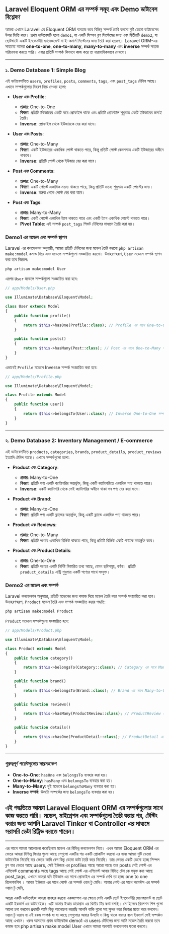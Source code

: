 ## Laravel Eloquent ORM এর সম্পর্ক সমূহ এবং Demo ডাটাবেস বিশ্লেষণ

আমরা এখানে Laravel এর Eloquent ORM ব্যবহার করে বিভিন্ন সম্পর্ক তৈরি করবো দুটি ডেমো ডাটাবেসের উপর ভিত্তি করে। প্রথম ডাটাবেসটি হলো `demo1`, যা একটি সিম্পল ব্লগ সিস্টেমের জন্য এবং দ্বিতীয়টি `demo2`, যা ছোটখাটো একটি ইনভেনটরি ম্যানেজমেন্ট বা ই-কমার্স সিস্টেমের জন্য তৈরি করা হয়েছে। Laravel ORM-এর সাহায্যে আমরা **one-to-one**, **one-to-many**, **many-to-many** এবং **inverse** সম্পর্ক সহজে পরিচালনা করতে পারি। এবার প্রতিটি সম্পর্ক কিভাবে কাজ করে তা ধারাবাহিকভাবে দেখবো।

---

### ১. Demo Database 1: Simple Blog

এই ডাটাবেসটিতে `users`, `profiles`, `posts`, `comments`, `tags`, এবং `post_tags` টেবিল আছে। এখানে সম্পর্কগুলোর বিবরণ নিচে দেওয়া হলো:

- **User এবং Profile**:

  - **প্রকার**: One-to-One
  - **বিবরণ**: প্রতিটি ইউজারের একটি করে প্রোফাইল থাকে এবং প্রতিটি প্রোফাইল শুধুমাত্র একটি ইউজারের জন্যই তৈরি।
  - **Inverse**: প্রোফাইল থেকে ইউজারকে বের করা যাবে।

- **User এবং Posts**:

  - **প্রকার**: One-to-Many
  - **বিবরণ**: একটি ইউজারের একাধিক পোস্ট থাকতে পারে, কিন্তু প্রতিটি পোস্ট কেবলমাত্র একটি ইউজারের অধীনে থাকবে।
  - **Inverse**: প্রতিটি পোস্ট থেকে ইউজার বের করা যাবে।

- **Post এবং Comments**:

  - **প্রকার**: One-to-Many
  - **বিবরণ**: একটি পোস্টে একাধিক মন্তব্য থাকতে পারে, কিন্তু প্রতিটি মন্তব্য শুধুমাত্র একটি পোস্টের জন্য।
  - **Inverse**: মন্তব্য থেকে পোস্ট বের করা যাবে।

- **Post এবং Tags**:
  - **প্রকার**: Many-to-Many
  - **বিবরণ**: একটি পোস্টে একাধিক ট্যাগ থাকতে পারে এবং একটি ট্যাগ একাধিক পোস্টে থাকতে পারে।
  - **Pivot Table**: এই সম্পর্ক `post_tags` পিভট টেবিলের মাধ্যমে তৈরি করা হয়।

### Demo1 এর মডেল এবং সম্পর্ক স্থাপন

Laravel এর কনভেনশন অনুযায়ী, আমরা প্রতিটি টেবিলের জন্য মডেল তৈরি করবো `php artisan make:model` কমান্ড দিয়ে এবং মডেলে সম্পর্কগুলো সংজ্ঞায়িত করবো। উদাহরণস্বরূপ, `User` মডেলে সম্পর্ক স্থাপন করা হবে নিম্নরূপ:

```bash
php artisan make:model User
```

এরপর `User` মডেলে সম্পর্কগুলো সংজ্ঞায়িত করা হবে:

```php
// app/Models/User.php

use Illuminate\Database\Eloquent\Model;

class User extends Model
{
    public function profile()
    {
        return $this->hasOne(Profile::class); // Profile এর সাথে One-to-One সম্পর্ক
    }

    public function posts()
    {
        return $this->hasMany(Post::class); // Post এর সাথে One-to-Many সম্পর্ক
    }
}
```

এভাবেই `Profile` মডেলে Inverse সম্পর্ক সংজ্ঞায়িত করা হবে:

```php
// app/Models/Profile.php

use Illuminate\Database\Eloquent\Model;

class Profile extends Model
{
    public function user()
    {
        return $this->belongsTo(User::class); // Inverse One-to-One সম্পর্ক
    }
}
```

---

### ২. Demo Database 2: Inventory Management / E-commerce

এই ডাটাবেসটিতে `products`, `categories`, `brands`, `product_details`, `product_reviews` ইত্যাদি টেবিল আছে। এখানে সম্পর্কগুলো হলো:

- **Product এবং Category**:

  - **প্রকার**: Many-to-One
  - **বিবরণ**: প্রতিটি পণ্য একটি ক্যাটাগরির অন্তর্ভুক্ত, কিন্তু একটি ক্যাটাগরিতে একাধিক পণ্য থাকতে পারে।
  - **Inverse**: একটি ক্যাটাগরি থেকে সেই ক্যাটাগরির অধীনে থাকা সব পণ্য বের করা যাবে।

- **Product এবং Brand**:

  - **প্রকার**: Many-to-One
  - **বিবরণ**: প্রতিটি পণ্য একটি ব্র্যান্ডের অন্তর্ভুক্ত, কিন্তু একটি ব্র্যান্ডে একাধিক পণ্য থাকতে পারে।

- **Product এবং Reviews**:

  - **প্রকার**: One-to-Many
  - **বিবরণ**: প্রতিটি পণ্যের একাধিক রিভিউ থাকতে পারে, কিন্তু প্রতিটি রিভিউ একটি পণ্যকে অন্তর্ভুক্ত করে।

- **Product এবং Product Details**:
  - **প্রকার**: One-to-One
  - **বিবরণ**: প্রতিটি পণ্যের একটি নির্দিষ্ট বিস্তারিত তথ্য আছে, যেমন ছবিসমূহ, বর্ণনা। প্রতিটি `product_details` এন্ট্রি শুধুমাত্র একটি পণ্যের সাথে সংযুক্ত।

### Demo2 এর মডেল এবং সম্পর্ক

Laravel কনভেনশন অনুসারে, প্রতিটি মডেলের জন্য কমান্ড দিয়ে মডেল তৈরি করে সম্পর্ক সংজ্ঞায়িত করা হবে। উদাহরণস্বরূপ, `Product` মডেল তৈরি এবং সম্পর্ক সংজ্ঞায়িত করার পদ্ধতি:

```bash
php artisan make:model Product
```

`Product` মডেলে সম্পর্কগুলো সংজ্ঞায়িত হবে:

```php
// app/Models/Product.php

use Illuminate\Database\Eloquent\Model;

class Product extends Model
{
    public function category()
    {
        return $this->belongsTo(Category::class); // Category এর সাথে Many-to-One সম্পর্ক
    }

    public function brand()
    {
        return $this->belongsTo(Brand::class); // Brand এর সাথে Many-to-One সম্পর্ক
    }

    public function reviews()
    {
        return $this->hasMany(ProductReview::class); // ProductReview এর সাথে One-to-Many সম্পর্ক
    }

    public function details()
    {
        return $this->hasOne(ProductDetail::class); // ProductDetail এর সাথে One-to-One সম্পর্ক
    }
}
```

---

### গুরুত্বপূর্ণ পয়েন্টগুলোর সারসংক্ষেপ

- **One-to-One**: `hasOne` এবং `belongsTo` ব্যবহার করা হয়।
- **One-to-Many**: `hasMany` এবং `belongsTo` ব্যবহার করা হয়।
- **Many-to-Many**: দুই মডেলে `belongsToMany` ব্যবহার করা হয়।
- **Inverse সম্পর্ক**: উলটো সম্পর্কের জন্য `belongsTo` ব্যবহার করা হয়।

## এই পদ্ধতিতে আমরা Laravel Eloquent ORM এর সম্পর্কগুলোর সাথে কাজ করতে পারি। মডেল, মাইগ্রেশন এবং সম্পর্কগুলো তৈরি করার পর, টেস্টিং করার জন্য আপনি Laravel Tinker বা Controller এর মাধ্যমে সরাসরি ডেটা রিট্রিভ করতে পারেন।

---

এর আগে আমরা আলোচনা করেছিলাম মডেল এর বিভিন্ন কনভেনশন নিয়ে। এখন আমরা Eloquent ORM এর ভেতর আমরা বিভিন্ন ফিচার গুলো আছে সেগুলো একটির পর একটি প্রোকটিস করবো এর জন্য আমরা দুটি ডেমো ডাটাবেইজ নিয়েছি যার ভেতর আমি বেশ কিচু ডেমো ডাটা তৈরি করে নিয়েছি। তার ভেতর একটি ডেমো হচ্ছে সিম্পল ব্লগ যার ভেতর আছে users, সেই ইউজার এর profiles আছে আরো আছে তার posts সেই পোস্ট এর এগিনেস্ট comments আছে tags আছে সেই পোস্ট এর এগিনেস্ট আবার বিভিন্ন টেগ কে সযুক্ত করা আছে post_tags, এখানে আমরা যদি ইউজাস এর সাথে প্রোফাইল এর সম্পর্ক দেখি তা হচ্ছে one to one রিলেশনশিপ । আবার ইউজার এর সাথে পোস্ট এর সম্পর্ক ওয়ন টু মেনি। আবার পেস্ট এর সাথে কমেন্টস এর সম্পর্ক ওয়ান টু মেনি,

আরো একটি ডাটাবেইজ আমরা ব্যবহার করবো একজাম্পল এর ক্ষেত্রে সেটা একটি ছোট ইনভেনটরি মেনেজমেন্ট বা ছোট একটি ইকমার্স এর ডাটাবেইজ। এটি আমার ইআর ডায়াগ্রাম এর দ্বিতীয় টির কথা বলছি। সে হিসেবে রিলেশন শিপ গুলো আলো চনা করবেন প্রথমটি আমি কিচু আলোচনা করেছি আপনি বাকি গুলো সহ সুন্দর করে নিজের মতো করে বলবেন। ওয়ান টু ওয়ান বা এই রকম সম্পর্ক যা যা আছে সেগুলোর আবার উলটো ও কিছু থাকে যাদের বলে ইনভার্স সেই সম্পর্কও আছে এখানে। ধরুন আমাদের প্রথম ডাটাবেইজ demo1 এর users টেবিলের জন্য আমি মডেল তৈরি করবো তবে কমান্ড হবে php artisan make:model User এখানে আমরা অবশ্যই কনভেনশন ফলো করবো।
